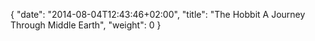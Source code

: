 {
   "date": "2014-08-04T12:43:46+02:00",
   "title": "The Hobbit A Journey Through Middle Earth",
   "weight": 0
}

